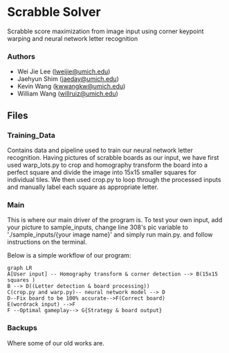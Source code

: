# Scrabble Solver

Scrabble score maximization from image input using corner keypoint warping and neural network letter recognition

### Authors

 - Wei Jie Lee (lweijie@umich.edu)
 - Jaehyun Shim (jaeday@umich.edu)
 - Kevin Wang (kwwangkw@umich.edu)
 - William Wang (willruiz@umich.edu)


## Files



### Training_Data

Contains data and pipeline used to train our neural network letter recognition. Having pictures of scrabble boards as our input, we have first used warp_lots.py to crop and homography transform the board into a perfect square and divide the image into 15x15 smaller squares for individual tiles. We then used crop.py to loop through the processed inputs and manually label each square as appropriate letter.

### Main

This is where our main driver of the program is. To test your own input, add your picture to sample_inputs, change line 308's pic variable to './sample_inputs/{your image name}' and simply run main.py. and follow instructions on the terminal.

Below is a simple workflow of our program:

```mermaid
graph LR
A[User input] -- Homography transform & corner detection --> B(15x15 squares )
B --> D((Letter detection & board processing))
C(crop.py and warp.py)-- neural network model --> D
D--Fix board to be 100% accurate-->F(Correct board)
E(wordrack input) -->F
F --Optimal gameplay--> G{Strategy & board output}
```

### Backups

Where some of our old works are.
